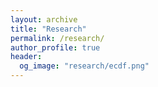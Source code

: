 ```yaml
---
layout: archive
title: "Research"
permalink: /research/
author_profile: true
header:
  og_image: "research/ecdf.png"
---
```


